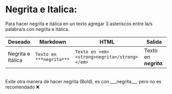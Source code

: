 # Negrita e Italica:

Para hacer negrita e itálica en un texto agregar 3 asteríscos entre la/s palabra/s con negrita e itálica.


<table>
  <thead>
    <tr>
        <th>Deseado</th>
        <th>Markdown</th>
        <th>HTML</th>
        <th>Salida</th>
    </tr>
  </thead>
  <tbody>
    <tr>
        <td>Negrita e Itálica</td>
        <td><code>Texto en ***negrita***</code></td>
        <td><code>Texto en &lt;em&gt;&lt;strong&gt;negrita&lt;/strong&gt;&lt;/em&gt;</code></td>
        <td>Texto en <em><strong>negrita</strong></em>. </td>
    </tr>
  </tbody>
</table>

<br>
Exite otra manera de hacer negrita (Bold), es con ___negrita___ pero no es recomendado ❌

